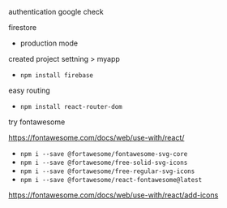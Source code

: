authentication google check

firestore

- production mode

created project settning > myapp

- `npm install firebase`

easy routing

- `npm install react-router-dom`

try fontawesome

https://fontawesome.com/docs/web/use-with/react/

- `npm i --save @fortawesome/fontawesome-svg-core`
- `npm i --save @fortawesome/free-solid-svg-icons`
- `npm i --save @fortawesome/free-regular-svg-icons`
- `npm i --save @fortawesome/react-fontawesome@latest`

https://fontawesome.com/docs/web/use-with/react/add-icons
